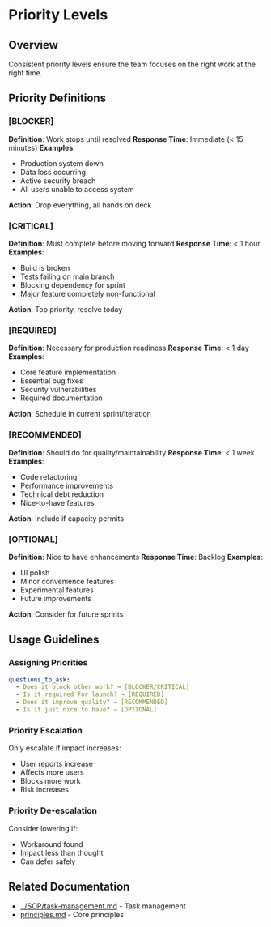 # Priority Levels

## Overview

Consistent priority levels ensure the team focuses on the right work at the right time.

## Priority Definitions

### [BLOCKER]

**Definition**: Work stops until resolved
**Response Time**: Immediate (< 15 minutes)
**Examples**:

- Production system down
- Data loss occurring
- Active security breach
- All users unable to access system

**Action**: Drop everything, all hands on deck

### [CRITICAL]

**Definition**: Must complete before moving forward
**Response Time**: < 1 hour
**Examples**:

- Build is broken
- Tests failing on main branch
- Blocking dependency for sprint
- Major feature completely non-functional

**Action**: Top priority, resolve today

### [REQUIRED]

**Definition**: Necessary for production readiness
**Response Time**: < 1 day
**Examples**:

- Core feature implementation
- Essential bug fixes
- Security vulnerabilities
- Required documentation

**Action**: Schedule in current sprint/iteration

### [RECOMMENDED]

**Definition**: Should do for quality/maintainability
**Response Time**: < 1 week
**Examples**:

- Code refactoring
- Performance improvements
- Technical debt reduction
- Nice-to-have features

**Action**: Include if capacity permits

### [OPTIONAL]

**Definition**: Nice to have enhancements
**Response Time**: Backlog
**Examples**:

- UI polish
- Minor convenience features
- Experimental features
- Future improvements

**Action**: Consider for future sprints

## Usage Guidelines

### Assigning Priorities

```yaml
questions_to_ask:
  - Does it block other work? → [BLOCKER/CRITICAL]
  - Is it required for launch? → [REQUIRED]
  - Does it improve quality? → [RECOMMENDED]
  - Is it just nice to have? → [OPTIONAL]
```

### Priority Escalation

Only escalate if impact increases:

- User reports increase
- Affects more users
- Blocks more work
- Risk increases

### Priority De-escalation

Consider lowering if:

- Workaround found
- Impact less than thought
- Can defer safely

## Related Documentation

- [../SOP/task-management.md](../SOP/task-management.md) - Task management
- [principles.md](principles.md) - Core principles

